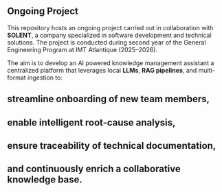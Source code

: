 ## Ongoing Project 

This repository hosts an ongoing project carried out in collaboration with __SOLENT__, a company specialized in software development and technical solutions. The project is conducted during second year of the General Engineering Program at IMT Atlantique (2025–2026).

The aim is to develop an AI powered knowledge management assistant a centralized platform that leverages local __LLMs__, __RAG pipelines__, and multi-format ingestion to:

## streamline onboarding of new team members,
## enable intelligent root-cause analysis,
## ensure traceability of technical documentation,
## and continuously enrich a collaborative knowledge base.
